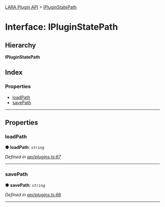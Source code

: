 [LARA Plugin API](../README.md) > [IPluginStatePath](../interfaces/ipluginstatepath.md)

# Interface: IPluginStatePath

## Hierarchy

**IPluginStatePath**

## Index

### Properties

* [loadPath](ipluginstatepath.md#loadpath)
* [savePath](ipluginstatepath.md#savepath)

---

## Properties

<a id="loadpath"></a>

###  loadPath

**● loadPath**: *`string`*

*Defined in [api/plugins.ts:67](https://github.com/concord-consortium/lara/blob/3aa9451f/lara-plugin-api/src/api/plugins.ts#L67)*

___
<a id="savepath"></a>

###  savePath

**● savePath**: *`string`*

*Defined in [api/plugins.ts:66](https://github.com/concord-consortium/lara/blob/3aa9451f/lara-plugin-api/src/api/plugins.ts#L66)*

___

